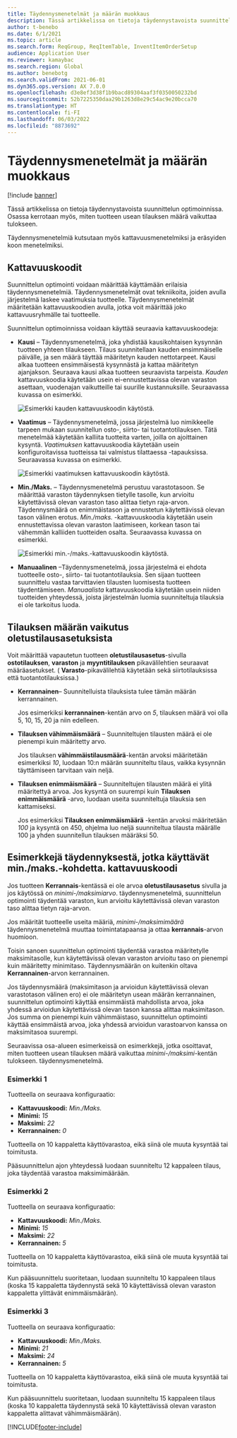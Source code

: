 ```yaml
---
title: Täydennysmenetelmät ja määrän muokkaus
description: Tässä artikkelissa on tietoja täydennystavoista suunnittelun optimoinnissa. Osassa kerrotaan myös, miten tuotteen usean tilauksen määrä vaikuttaa tulokseen.
author: t-benebo
ms.date: 6/1/2021
ms.topic: article
ms.search.form: ReqGroup, ReqItemTable, InventItemOrderSetup
audience: Application User
ms.reviewer: kamaybac
ms.search.region: Global
ms.author: benebotg
ms.search.validFrom: 2021-06-01
ms.dyn365.ops.version: AX 7.0.0
ms.openlocfilehash: d3e8ef3d38f1b9bacd89304aaf3f0350050232bd
ms.sourcegitcommit: 52b7225350daa29b1263d8e29c54ac9e20bcca70
ms.translationtype: HT
ms.contentlocale: fi-FI
ms.lasthandoff: 06/03/2022
ms.locfileid: "8873692"
---
```

# <a name="replenishment-methods-and-quantity-modification"></a>Täydennysmenetelmät ja määrän muokkaus

[!include [banner](../../includes/banner.md)]

Tässä artikkelissa on tietoja täydennystavoista suunnittelun optimoinnissa. Osassa kerrotaan myös, miten tuotteen usean tilauksen määrä vaikuttaa tulokseen.

Täydennysmenetelmiä kutsutaan myös kattavuusmenetelmiksi ja eräsyiden koon menetelmiksi.

## <a name="coverage-codes"></a>Kattavuuskoodit

Suunnittelun optimointi voidaan määrittää käyttämään erilaisia täydennysmenetelmiä. Täydennysmenetelmät ovat tekniikoita, joiden avulla järjestelmä laskee vaatimuksia tuotteelle. Täydennysmenetelmät määritetään kattavuuskoodien avulla, jotka voit määrittää joko kattavuusryhmälle tai tuotteelle.

Suunnittelun optimoinnissa voidaan käyttää seuraavia kattavuuskoodeja:

- **Kausi** – Täydennysmenetelmä, joka yhdistää kausikohtaisen kysynnän tuotteen yhteen tilaukseen. Tilaus suunnitellaan kauden ensimmäiselle päivälle, ja sen määrä täyttää määritetyn kauden nettotarpeet. Kausi alkaa tuotteen ensimmäisestä kysynnästä ja kattaa määritetyn ajanjakson. Seuraava kausi alkaa tuotteen seuraavista tarpeista. *Kauden* kattavuuskoodia käytetään usein ei-ennustettavissa olevan varaston asettaan, vuodenajan vaikutteille tai suurille kustannuksille. Seuraavassa kuvassa on esimerkki.

    ![Esimerkki kauden kattavuuskoodin käytöstä.](./media/coverage-code-period.png "Esimerkki kauden kattavuuskoodin käytöstä")

- **Vaatimus** – Täydennysmenetelmä, jossa järjestelmä luo nimikkeelle tarpeen mukaan suunnitellun osto-, siirto- tai tuotantotilauksen. Tätä menetelmää käytetään kalliita tuotteita varten, joilla on ajoittainen kysyntä. *Vaatimuksen* kattavuuskoodia käytetään usein konfiguroitavissa tuotteissa tai valmistus tilattaessa -tapauksissa. Seuraavassa kuvassa on esimerkki.

    ![Esimerkki vaatimuksen kattavuuskoodin käytöstä.](./media/coverage-code-requirement.png "Esimerkki vaatimuksen kattavuuskoodin käytöstä")

- **Min./Maks.** – Täydennysmenetelmä perustuu varastotasoon. Se määrittää varaston täydennyksen tietylle tasolle, kun arvioitu käytettävissä olevan varaston taso alittaa tietyn raja-arvon. Täydennysmäärä on enimmäistason ja ennustetun käytettävissä olevan tason välinen erotus. *Min./maks.* -kattavuuskoodia käytetään usein ennustettavissa olevan varaston laatimiseen, korkean tason tai vähemmän kalliiden tuotteiden osalta. Seuraavassa kuvassa on esimerkki.

    ![Esimerkki min.-/maks.-kattavuuskoodin käytöstä.](./media/coverage-code-min-max.png "Esimerkki min.-/maks.-kattavuuskoodin käytöstä")

- **Manuaalinen** –Täydennysmenetelmä, jossa järjestelmä ei ehdota tuotteelle osto-, siirto- tai tuotantotilauksia. Sen sijaan tuotteen suunnittelu vastaa tarvittavien tilausten luomisesta tuotteen täydentämiseen. *Manuaalista* kattavuuskoodia käytetään usein niiden tuotteiden yhteydessä, joista järjestelmän luomia suunniteltuja tilauksia ei ole tarkoitus luoda.

## <a name="impact-of-the-order-quantity-from-default-order-settings"></a>Tilauksen määrän vaikutus oletustilausasetuksista

Voit määrittää vapautetun tuotteen **oletustilausasetus**-sivulla **ostotilauksen**, **varaston** ja **myyntitilauksen** pikavälilehtien seuraavat määräasetukset. ( **Varasto**-pikavälilehtiä käytetään sekä siirtotilauksissa että tuotantotilauksissa.)

- **Kerrannainen**– Suunnitelluista tilauksista tulee tämän määrän kerrannainen.

    Jos esimerkiksi **kerrannainen**-kentän arvo on *5*, tilauksen määrä voi olla 5, 10, 15, 20 ja niin edelleen.

- **Tilauksen vähimmäismäärä** – Suunniteltujen tilausten määrä ei ole pienempi kuin määritetty arvo.

    Jos tilauksen **vähimmäistilausmäärä**-kentän arvoksi määritetään esimerkiksi *10*, luodaan 10:n määrän suunniteltu tilaus, vaikka kysynnän täyttämiseen tarvitaan vain neljä.

- **Tilauksen enimmäismäärä** – Suunniteltujen tilausten määrä ei ylitä määritettyä arvoa. Jos kysyntä on suurempi kuin **Tilauksen enimmäismäärä** -arvo, luodaan useita suunniteltuja tilauksia sen kattamiseksi.

    Jos esimerkiksi **Tilauksen enimmäismäärä** -kentän arvoksi määritetään *100* ja kysyntä on 450, ohjelma luo neljä suunniteltua tilausta määrälle 100 ja yhden suunnitellun tilauksen määräksi 50.

## <a name="examples-of-replenishment-that-use-the-minmax-coverage-code"></a>Esimerkkejä täydennyksestä, jotka käyttävät min./maks.-kohdetta. kattavuuskoodi

Jos tuotteen **Kerrannais**-kentässä ei ole arvoa **oletustilausasetus** sivulla ja jos käytössä on *minimi-/maksimiarvo*. täydennysmenetelmä, suunnittelun optimointi täydentää varaston, kun arvioitu käytettävissä olevan varaston taso alittaa tietyn raja-arvon.

Jos määrität tuotteelle useita määriä, *minimi-/maksimimäärä* täydennysmenetelmä muuttaa toimintatapaansa ja ottaa **kerrannais**-arvon huomioon.

Toisin sanoen suunnittelun optimointi täydentää varastoa määritetylle maksimitasolle, kun käytettävissä olevan varaston arvioitu taso on pienempi kuin määritetty minimitaso. Täydennysmäärän on kuitenkin oltava **Kerrannainen**-arvon kerrannainen.

Jos täydennysmäärä (maksimitason ja arvioidun käytettävissä olevan varastotason välinen ero) ei ole määritetyn usean määrän kerrannainen, suunnittelun optimointi käyttää ensimmäistä mahdollista arvoa, joka yhdessä arvioidun käytettävissä olevan tason kanssa alittaa maksimitason. Jos summa on pienempi kuin vähimmäistaso, suunnittelun optimointi käyttää ensimmäistä arvoa, joka yhdessä arvioidun varastoarvon kanssa on maksimitasoa suurempi.

Seuraavissa osa-alueen esimerkeissä on esimerkkejä, jotka osoittavat, miten tuotteen usean tilauksen määrä vaikuttaa *minimi-/maksimi*-kentän tulokseen. täydennysmenetelmä.

### <a name="example-1"></a>Esimerkki 1

Tuotteella on seuraava konfiguraatio:

- **Kattavuuskoodi:** *Min./Maks.*
- **Minimi:** *15*
- **Maksimi:** *22*
- **Kerrannainen:** *0*

Tuotteella on 10 kappaletta käyttövarastoa, eikä siinä ole muuta kysyntää tai toimitusta.

Pääsuunnittelun ajon yhteydessä luodaan suunniteltu 12 kappaleen tilaus, joka täydentää varastoa maksimimäärään.

### <a name="example-2"></a>Esimerkki 2

Tuotteella on seuraava konfiguraatio:

- **Kattavuuskoodi:** *Min./Maks.*
- **Minimi:** *15*
- **Maksimi:** *22*
- **Kerrannainen:** *5*

Tuotteella on 10 kappaletta käyttövarastoa, eikä siinä ole muuta kysyntää tai toimitusta.

Kun pääsuunnittelu suoritetaan, luodaan suunniteltu 10 kappaleen tilaus (koska 15 kappaletta täydennystä sekä 10 käytettävissä olevan varaston kappaletta ylittävät enimmäismäärän).

### <a name="example-3"></a>Esimerkki 3

Tuotteella on seuraava konfiguraatio:

- **Kattavuuskoodi:** *Min./Maks.*
- **Minimi:** *21*
- **Maksimi:** *24*
- **Kerrannainen:** *5*

Tuotteella on 10 kappaletta käyttövarastoa, eikä siinä ole muuta kysyntää tai toimitusta.

Kun pääsuunnittelu suoritetaan, luodaan suunniteltu 15 kappaleen tilaus (koska 10 kappaletta täydennystä sekä 10 käytettävissä olevan varaston kappaletta alittavat vähimmäismäärän).

[!INCLUDE[footer-include](../../../includes/footer-banner.md)]
